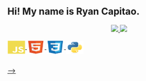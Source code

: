 ## Hi! My name is Ryan Capitao.

<!-- Stats -->
<div align="center">
  <a href="https://github.com/rayncapitao">
  <img height="42%" src="https://github-readme-stats.vercel.app/api?username=rayncapitao&show_icons=true&theme=dracula&include_all_commits=true&count_private=true"/>
  <img height="58%" src="https://github-readme-stats.vercel.app/api/top-langs/?username=rayncapitao&layout=compact&langs_count=7&theme=dracula"/>
</div>

<!-- Languages -->
<div style="display: inline_block"><br>
  <img align="center" alt="Rayn-Js" height="30" width="40" src="https://raw.githubusercontent.com/devicons/devicon/master/icons/javascript/javascript-plain.svg">
  <img align="center" alt="Rayn-HTML" height="30" width="40" src="https://raw.githubusercontent.com/devicons/devicon/master/icons/html5/html5-original.svg">
  <img align="center" alt="Rayn-CSS" height="30" width="40" src="https://raw.githubusercontent.com/devicons/devicon/master/icons/css3/css3-original.svg">
  <img align="center" alt="Rayn-Python" height="30" width="40" src="https://raw.githubusercontent.com/devicons/devicon/master/icons/python/python-original.svg">
</div>
  
##
  
<!-- Badges -->
<div> 
  
-->
</div>
